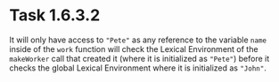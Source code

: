 # Task 1.6.3.2

It will only have access to `"Pete"` as any reference to the variable `name` 
inside of the `work` function will check the Lexical Environment of the 
`makeWorker` call that created it (where it is initialized as `"Pete"`) before
it checks the global Lexical Environment where it is initialized as `"John"`.

